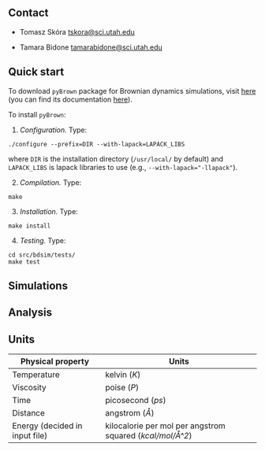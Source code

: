 ## Contact

* Tomasz Skóra [tskora@sci.utah.edu](mailto:tskora@sci.utah.edu)

* Tamara Bidone [tamarabidone@sci.utah.edu](mailto:tamarabidone@sci.utah.edu)

## Quick start

To download ``pyBrown`` package for Brownian dynamics simulations, visit [here](https://github.com/tskora/pyBrown) (you can find its documentation [here](https://tskora.github.io/pyBrown)).

To install ``pyBrown``:
1. *Configuration.* Type:
```shell
./configure --prefix=DIR --with-lapack=LAPACK_LIBS
```
where ``DIR`` is the installation directory (``/usr/local/`` by default) and ``LAPACK_LIBS`` is lapack libraries to use (e.g., ``--with-lapack="-llapack"``).

2. *Compilation.* Type:
```shell
make
```

3. *Installation.* Type:
```shell
make install
```

4. *Testing.* Type:
```shell
cd src/bdsim/tests/
make test
```

## Simulations

## Analysis

## Units

| Physical property | Units |
|---|---|
| Temperature | kelvin (*K*) |
| Viscosity | poise (*P*) |
| Time | picosecond (*ps*) |
| Distance | angstrom (*Å*) |
| Energy (decided in input file) | kilocalorie per mol per angstrom squared (*kcal/mol/Å^2*) |

